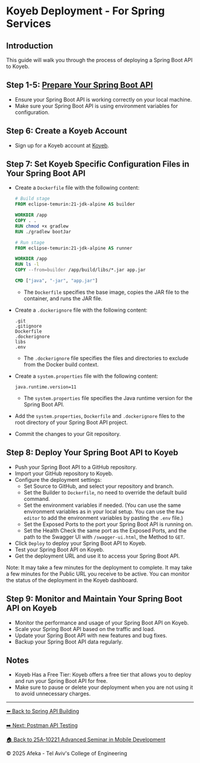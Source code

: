 # Koyeb Deployment - For Spring Services

## Introduction

This guide will walk you through the process of deploying a Spring Boot API to Koyeb.

## Step 1-5: [Prepare Your Spring Boot API](spring-boot-api-building.md)

- Ensure your Spring Boot API is working correctly on your local machine.
- Make sure your Spring Boot API is using environment variables for configuration.

## Step 6: Create a Koyeb Account

- Sign up for a Koyeb account at [Koyeb](https://www.koyeb.com/).

## Step 7: Set Koyeb Specific Configuration Files in Your Spring Boot API

- Create a `Dockerfile` file with the following content:
  
  ```Dockerfile
  # Build stage
  FROM eclipse-temurin:21-jdk-alpine AS builder
  
  WORKDIR /app
  COPY . .
  RUN chmod +x gradlew
  RUN ./gradlew bootJar
  
  # Run stage
  FROM eclipse-temurin:21-jdk-alpine AS runner
  
  WORKDIR /app
  RUN ls -l
  COPY --from=builder /app/build/libs/*.jar app.jar
  
  CMD ["java", "-jar", "app.jar"] 
  ```

  - The `Dockerfile` specifies the base image, copies the JAR file to the container, and runs the JAR file.

- Create a `.dockerignore` file with the following content:

  ```plaintext
  .git
  .gitignore
  Dockerfile
  .dockerignore
  libs
  .env
  ```

  - The `.dockerignore` file specifies the files and directories to exclude from the Docker build context.

- Create a `system.properties` file with the following content:

  ```properties
  java.runtime.version=11
  ```

  - The `system.properties` file specifies the Java runtime version for the Spring Boot API.

- Add the `system.properties`, `Dockerfile` and `.dockerignore` files to the root directory of your Spring Boot API project.
- Commit the changes to your Git repository.

## Step 8: Deploy Your Spring Boot API to Koyeb

- Push your Spring Boot API to a GitHub repository.
- Import your GitHub repository to Koyeb.
- Configure the deployment settings:
  - Set Source to GitHub, and select your repository and branch.
  - Set the Builder to `Dockerfile`, no need to override the default build command.
  - Set the environment variables if needed. (You can use the same environment variables as in your local setup. You can use the `Raw editor` to add the environment variables by pasting the `.env` file.)
  - Set the Exposed Ports to the port your Spring Boot API is running on.
  - Set the Health Check the same port as the Exposed Ports, and the path to the Swagger UI with `/swagger-ui.html`, the Method to `GET`.
- Click `Deploy` to deploy your Spring Boot API to Koyeb.
- Test your Spring Boot API on Koyeb.
- Get the deployment URL and use it to access your Spring Boot API.

Note: It may take a few minutes for the deployment to complete.
It may take a few minutes for the Public URL you receive to be active.
You can monitor the status of the deployment in the Koyeb dashboard.

## Step 9: Monitor and Maintain Your Spring Boot API on Koyeb

- Monitor the performance and usage of your Spring Boot API on Koyeb.
- Scale your Spring Boot API based on the traffic and load.
- Update your Spring Boot API with new features and bug fixes.
- Backup your Spring Boot API data regularly.

## Notes

- Koyeb Has a Free Tier: Koyeb offers a free tier that allows you to deploy and run your Spring Boot API for free.
- Make sure to pause or delete your deployment when you are not using it to avoid unnecessary charges.

---

[⬅️ Back to Spring API Building](spring-api-building.md)

[➡️ Next: Postman API Testing](postman-api-testing.md)

[🏠 Back to 25A-10221 Advanced Seminar in Mobile Development](../README.md)

© 2025 Afeka - Tel Aviv's College of Engineering
